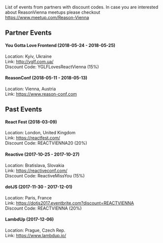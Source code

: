 List of events from partners with discount codes. In case you are interested about ReasonVienna meetups please checkout https://www.meetup.com/Reason-Vienna

## Partner Events

#### You Gotta Love Frontend (2018-05-24 - 2018-05-25)

Location: Kyiv, Ukraine<br />
Link: http://yglf.com.ua/<br />
Discount Code: YGLFLovesReactVienna (15%)


#### ReasonConf (2018-05-11 - 2018-05-13)

Location: Vienna, Austria<br />
Link: https://www.reason-conf.com<br />

## Past Events

#### React Fest (2018-03-09) 

Location: London, United Kingdom<br />
Link: https://reactfest.com/<br />
Discount Code: REACTVIENNA20 (20%)

#### Reactive (2017-10-25 - 2017-10-27) 

Location: Bratislava, Slovakia<br />
Link: https://reactiveconf.com/<br />
Discount Code: ReactiveMissYou (15%)

#### dotJS (2017-11-30 - 2017-12-01) 

Location: Paris, France<br />
Link: https://dotjs2017.eventbrite.com?discount=REACTVIENNA<br />
Discount Code: REACTVIENNA (20%)

#### LambdUp (2017-12-06) 

Location: Prague, Czech Rep.<br />
Link: https://www.lambdup.io/<br />
